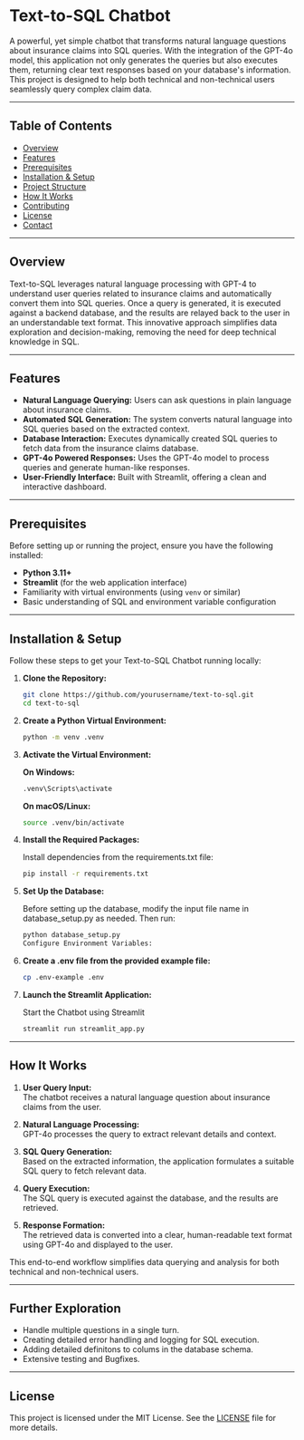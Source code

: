 # Text-to-SQL Chatbot

A powerful, yet simple chatbot that transforms natural language questions about insurance claims into SQL queries. With the integration of the GPT-4o model, this application not only generates the queries but also executes them, returning clear text responses based on your database's information. This project is designed to help both technical and non-technical users seamlessly query complex claim data.

---

## Table of Contents
- [Overview](#overview)
- [Features](#features)
- [Prerequisites](#prerequisites)
- [Installation & Setup](#installation--setup)
- [Project Structure](#project-structure)
- [How It Works](#how-it-works)
- [Contributing](#contributing)
- [License](#license)
- [Contact](#contact)

---

## Overview

Text-to-SQL leverages natural language processing with GPT-4 to understand user queries related to insurance claims and automatically convert them into SQL queries. Once a query is generated, it is executed against a backend database, and the results are relayed back to the user in an understandable text format. This innovative approach simplifies data exploration and decision-making, removing the need for deep technical knowledge in SQL.

---

## Features

- **Natural Language Querying:** Users can ask questions in plain language about insurance claims.
- **Automated SQL Generation:** The system converts natural language into SQL queries based on the extracted context.
- **Database Interaction:** Executes dynamically created SQL queries to fetch data from the insurance claims database.
- **GPT-4o Powered Responses:** Uses the GPT-4o model to process queries and generate human-like responses.
- **User-Friendly Interface:** Built with Streamlit, offering a clean and interactive dashboard.

---

## Prerequisites

Before setting up or running the project, ensure you have the following installed:

- **Python 3.11+**  
- **Streamlit** (for the web application interface)
- Familiarity with virtual environments (using `venv` or similar)
- Basic understanding of SQL and environment variable configuration

---

## Installation & Setup

Follow these steps to get your Text-to-SQL Chatbot running locally:

1. **Clone the Repository:**

   ```bash
   git clone https://github.com/yourusername/text-to-sql.git
   cd text-to-sql

2. **Create a Python Virtual Environment:**

    ```bash
    python -m venv .venv
    
3. **Activate the Virtual Environment:**

    **On Windows:**

    ```bash
    .venv\Scripts\activate
    ```
    
    **On macOS/Linux:**
    
    ```bash
    source .venv/bin/activate

4. **Install the Required Packages:**

    Install dependencies from the requirements.txt file:

    ```bash
    pip install -r requirements.txt

5. **Set Up the Database:**

    Before setting up the database, modify the input file name in database_setup.py as needed. Then run:

    ```bash
    python database_setup.py
    Configure Environment Variables:

6. **Create a .env file from the provided example file:**

    ```bash
    cp .env-example .env
    
7. **Launch the Streamlit Application:**

    Start the Chatbot using Streamlit

    ```bash
    streamlit run streamlit_app.py

---

## How It Works

1. **User Query Input:**  
   The chatbot receives a natural language question about insurance claims from the user.

2. **Natural Language Processing:**  
   GPT-4o processes the query to extract relevant details and context.

3. **SQL Query Generation:**  
   Based on the extracted information, the application formulates a suitable SQL query to fetch relevant data.

4. **Query Execution:**  
   The SQL query is executed against the database, and the results are retrieved.

5. **Response Formation:**  
   The retrieved data is converted into a clear, human-readable text format using GPT-4o and displayed to the user.

This end-to-end workflow simplifies data querying and analysis for both technical and non-technical users.

---

## Further Exploration

- Handle multiple questions in a single turn.
- Creating detailed error handling and logging for SQL execution.
- Adding detailed definitons to colums in the database schema.
- Extensive testing and Bugfixes.

---

## License

This project is licensed under the MIT License. See the [LICENSE](LICENSE) file for more details.


